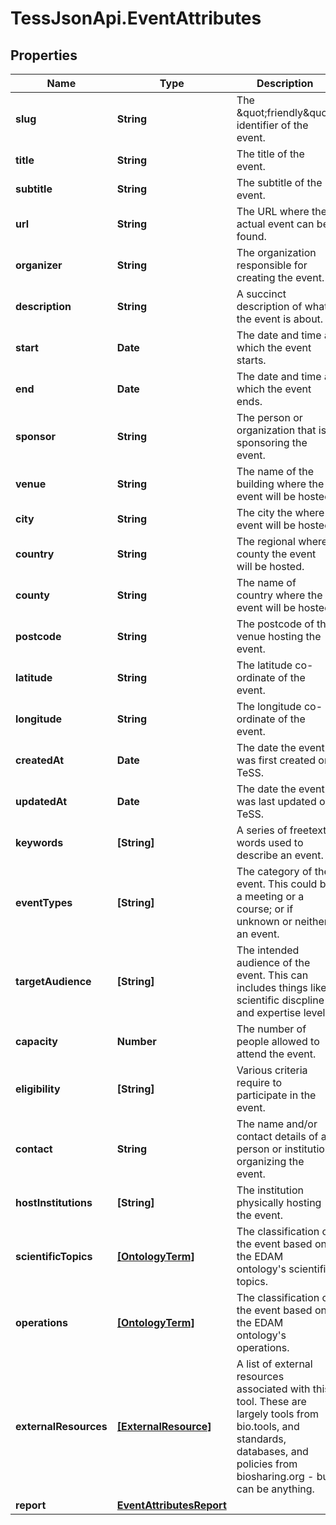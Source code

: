 # TessJsonApi.EventAttributes

## Properties
Name | Type | Description | Notes
------------ | ------------- | ------------- | -------------
**slug** | **String** | The \&quot;friendly\&quot; identifier of the event. | [optional] 
**title** | **String** | The title of the event. | [optional] 
**subtitle** | **String** | The subtitle of the event. | [optional] 
**url** | **String** | The URL where the actual event can be found. | [optional] 
**organizer** | **String** | The organization responsible for creating the event. | [optional] 
**description** | **String** | A succinct description of what the event is about. | [optional] 
**start** | **Date** | The date and time at which the event starts. | [optional] 
**end** | **Date** | The date and time at which the event ends. | [optional] 
**sponsor** | **String** | The person or organization that is sponsoring the event. | [optional] 
**venue** | **String** | The name of the building where the event will be hosted. | [optional] 
**city** | **String** | The city the where event will be hosted. | [optional] 
**country** | **String** | The regional where county the event will be hosted. | [optional] 
**county** | **String** | The name of country where the event will be hosted. | [optional] 
**postcode** | **String** | The postcode of the venue hosting the event. | [optional] 
**latitude** | **String** | The latitude co-ordinate of the event. | [optional] 
**longitude** | **String** | The longitude co-ordinate of the event. | [optional] 
**createdAt** | **Date** | The date the event was first created on TeSS. | [optional] 
**updatedAt** | **Date** | The date the event was last updated on TeSS. | [optional] 
**keywords** | **[String]** | A series of freetext words used to describe an event. | [optional] 
**eventTypes** | **[String]** | The category of the event. This could be a meeting or a course; or if unknown or neither, an event. | [optional] 
**targetAudience** | **[String]** | The intended audience of the event. This can includes things like scientific discpline and expertise level. | [optional] 
**capacity** | **Number** | The number of people allowed to attend the event. | [optional] 
**eligibility** | **[String]** | Various criteria require to participate in the event. | [optional] 
**contact** | **String** | The name and/or contact details of a person or institution organizing the event. | [optional] 
**hostInstitutions** | **[String]** | The institution physically hosting the event. | [optional] 
**scientificTopics** | [**[OntologyTerm]**](OntologyTerm.md) | The classification of the event based on the EDAM ontology&#39;s scientific topics. | [optional] 
**operations** | [**[OntologyTerm]**](OntologyTerm.md) | The classification of the event based on the EDAM ontology&#39;s operations. | [optional] 
**externalResources** | [**[ExternalResource]**](ExternalResource.md) | A list of external resources associated with this tool. These are largely tools from bio.tools, and standards, databases, and policies from biosharing.org - but can be anything. | [optional] 
**report** | [**EventAttributesReport**](EventAttributesReport.md) |  | [optional] 


